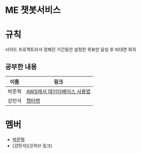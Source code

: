 # ME 챗봇서비스

# 규칙
사이드 프로젝트라서 정해진 기간동안 설정한 목표만 달성 후 비대면 회의

## 공부한 내용

|이름|링크|
|---|---|
|박준혁|[AWS에서 데이터베이스 사용법](https://blog.naver.com/eppi9999/223611796537)|
|강민석|[챕터명](링크)|



# 멤버

- [박준혁](https://github.com/JakeFRCSE)
- [강민석](깃허브 링크)

